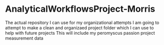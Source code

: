 # AnalyticalWorkflowsProject-Morris
The actual repository I can use for my organizational attempts 
I am going to attempt to make a clean and organizaed project folder which I can use to help with future projects
This will include my peromyscus passion project measurement data
